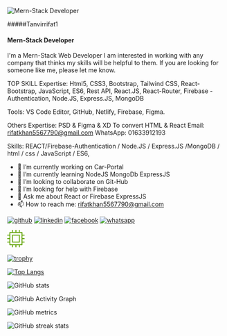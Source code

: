 ![Mern-Stack Developer](https://media-exp1.licdn.com/dms/image/D5616AQHwT3KNJ_M-aA/profile-displaybackgroundimage-shrink_350_1400/0/1670352322342?e=1675900800&v=beta&t=r_acOdVUp7JWoEd-90_La0U06Exwkit27OFn81_Qp2k)

#####Tanvirrifat1
#### Mern-Stack Developer

I'm a Mern-Stack Web Developer I am interested in working with any company
that thinks my skills will be helpful to them. If you are looking for someone like me, please let me know. 

TOP SKILL
Expertise:
Html5, CSS3, Bootstrap, Tailwind CSS,
React-Bootstrap, JavaScript, ES6, Rest API,
React.JS, React-Router, Firebase -Authentication,
Node.JS, Express.JS, MongoDB 

Tools:
VS Code Editor, GitHub, Netlify, Firebase, Figma.


Others Expertise:
PSD & Figma & XD To convert HTML & React
Email: rifatkhan5567790@gmail.com
WhatsApp: 01633912193

Skills: REACT/Firebase-Authentication / Node.JS / Express.JS /MongoDB / html / css / JavaScript / ES6,

- 🔭 I’m currently working on Car-Portal 
- 🌱 I’m currently learning NodeJS MongoDb ExpressJS 
- 👯 I’m looking to collaborate on Git-Hub 
- 🤔 I’m looking for help with Firebase 
- 💬 Ask me about React or Firebase ExpressJS 
- 📫 How to reach me: rifatkhan5567790@gmail.com 


[<img src='https://cdn.jsdelivr.net/npm/simple-icons@3.0.1/icons/github.svg' alt='github' height='40'>](https://github.com/https://github.com/tanvirrifat1)  [<img src='https://cdn.jsdelivr.net/npm/simple-icons@3.0.1/icons/linkedin.svg' alt='linkedin' height='40'>](https://www.linkedin.com/in/https://www.linkedin.com/in/md-rifat-miah-48555b257//)  [<img src='https://cdn.jsdelivr.net/npm/simple-icons@3.0.1/icons/facebook.svg' alt='facebook' height='40'>](https://www.facebook.com/https://www.facebook.com/rifat.khan7625/)  [<img src='https://cdn.jsdelivr.net/npm/simple-icons@3.0.1/icons/whatsapp.svg' alt='whatsapp' height='40'>](https://web.whatsapp.com/)  

<a href='https://docs.github.com/en/developers'><img src='https://raw.githubusercontent.com/acervenky/animated-github-badges/master/assets/devbadge.gif' width='40' height='40'></a> 

[![trophy](https://github-profile-trophy.vercel.app/?username=https://github.com/tanvirrifat1)](https://github.com/ryo-ma/github-profile-trophy)

[![Top Langs](https://github-readme-stats.vercel.app/api/top-langs/?username=https://github.com/tanvirrifat1)](https://github.com/anuraghazra/github-readme-stats)

![GitHub stats](https://github-readme-stats.vercel.app/api?username=https://github.com/tanvirrifat1&show_icons=true)  

![GitHub Activity Graph](https://activity-graph.herokuapp.com/graph?username=https://github.com/tanvirrifat1)  

![GitHub metrics](https://metrics.lecoq.io/https://github.com/tanvirrifat1)  

![GitHub streak stats](https://streak-stats.demolab.com/?user=https://github.com/tanvirrifat1)  


